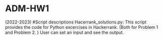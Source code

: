 # ADM-HW1
(2022-2023)
#Script descriptions
Hacerrank_solutions.py:
This script provides the code for Python excercises in Hackerrank. (Both for Problem 1 and Problem 2. )
User can set an input and see the output. 
